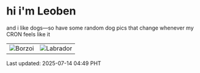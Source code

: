 # hi i'm Leoben

and i like dogs—so have some random dog pics that change whenever my CRON feels like it

|  |  |
|--------|----------|
| ![Borzoi](https://random-dog-vercel.vercel.app/api/random-borzoi?v=1752439784) | ![Labrador](https://random-dog-vercel.vercel.app/api/random-labrador?v=1752439784) |

Last updated: 2025-07-14 04:49 PHT
